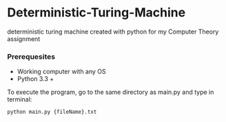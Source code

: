 # Deterministic-Turing-Machine
deterministic turing machine created with python for my Computer Theory assignment 

### Prerequesites

* Working computer with any OS
* Python 3.3 +

To execute the program, go to the same directory as main.py and type in terminal:
```
python main.py {fileName}.txt
```
